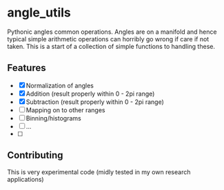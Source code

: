 angle_utils
===========

Pythonic angles common operations. Angles are on a manifold and hence typical simple arithmetic operations can horribly go wrong if care if not taken. This is a start of a collection of simple functions to handling these.

## Features
- [x] Normalization of angles
- [x] Addition (result properly within 0 - 2pi range)
- [x] Subtraction (result properly within 0 - 2pi range)
- [ ] Mapping on to other ranges
- [ ] Binning/histograms
- [ ] ...
- [ ] 


## Contributing
This is very experimental code (midly tested in my own research applications)


